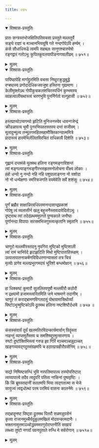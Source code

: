 ```yaml
---
title: ०७५

---
```

<div class="audioEmbed"  caption="सीतालक्ष्मी-वाचनम्" src="https://archive.org/download/nArAyaNIyam-shlokawise-audio/075/075_01.mp3"></div>
<details open><summary>विश्वास-प्रस्तुतिः</summary>

प्रातः सन्त्रस्तभोजक्षितिपतिवचसा प्रस्तुते मल्लतूर्ये  
सङ्घे राज्ञां च मञ्चानभिययुषि गते नन्दगोपेऽपि हर्म्यम् ।  
कंसे सौधाधिरूढे त्वमपि सहबलः सानुगश्चारुवेषो  
रङ्गद्वारं गतोऽभूः कुपितकुवलयापीडनागावलीढम् ॥ ७५१॥
</details>
<details><summary>मूलम्</summary>

प्रातः सन्त्रस्तभोजक्षितिपतिवचसा प्रस्तुते मल्लतूर्ये  
सङ्घे राज्ञां च मञ्चानभिययुषि गते नन्दगोपेऽपि हर्म्यम् ।  
कंसे सौधाधिरूढे त्वमपि सहबलः सानुगश्चारुवेषो  
रङ्गद्वारं गतोऽभूः कुपितकुवलयापीडनागावलीढम् ॥ ७५१॥
</details>



<div class="audioEmbed"  caption="सीतालक्ष्मी-वाचनम्" src="https://archive.org/download/nArAyaNIyam-shlokawise-audio/075/075_02.mp3"></div>
<details open><summary>विश्वास-प्रस्तुतिः</summary>

पापिष्ठापेहि मार्गाद्द्रुतमिति वचसा निष्ठुरक्रुद्धबुद्धे  
रग्बष्ठस्य प्रणोदादधिकजवजुषा हस्तिना गृह्यमाणः ।  
केलीमुक्तोऽथ गोपीकुचकलशचिरस्पर्धिनं कुम्भमस्य  
व्याहत्यालीयथास्त्वं चरणभुवि पुनर्निर्गतो वल्गुहासी ॥ ७५२॥
</details>
<details><summary>मूलम्</summary>

पापिष्ठापेहि मार्गाद्द्रुतमिति वचसा निष्ठुरक्रुद्धबुद्धे  
रग्बष्ठस्य प्रणोदादधिकजवजुषा हस्तिना गृह्यमाणः ।  
केलीमुक्तोऽथ गोपीकुचकलशचिरस्पर्धिनं कुम्भमस्य  
व्याहत्यालीयथास्त्वं चरणभुवि पुनर्निर्गतो वल्गुहासी ॥ ७५२॥
</details>



<div class="audioEmbed"  caption="सीतालक्ष्मी-वाचनम्" src="https://archive.org/download/nArAyaNIyam-shlokawise-audio/075/075_03.mp3"></div>
<details open><summary>विश्वास-प्रस्तुतिः</summary>

हस्तप्राप्योऽप्यगम्यो झटिति मुनिजनस्येव धावन्गजेन्द्रं  
क्रीडन्नापत्य भूमौ पुनरभिपततस्तस्य दन्तं सजीवम् ।  
मूलादुन्मूल्य तन्मूलगमहितमहामौक्तिकान्यात्ममित्रे  
प्रादास्त्वं हारमेभिर्ललितविरचितं राधिकायै दिशेति ॥ ७५३॥
</details>
<details><summary>मूलम्</summary>

हस्तप्राप्योऽप्यगम्यो झटिति मुनिजनस्येव धावन्गजेन्द्रं  
क्रीडन्नापत्य भूमौ पुनरभिपततस्तस्य दन्तं सजीवम् ।  
मूलादुन्मूल्य तन्मूलगमहितमहामौक्तिकान्यात्ममित्रे  
प्रादास्त्वं हारमेभिर्ललितविरचितं राधिकायै दिशेति ॥ ७५३॥
</details>



<div class="audioEmbed"  caption="सीतालक्ष्मी-वाचनम्" src="https://archive.org/download/nArAyaNIyam-shlokawise-audio/075/075_04.mp3"></div>
<details open><summary>विश्वास-प्रस्तुतिः</summary>

गृह्णानं दन्तमंसे युतमथ हलिना रङ्गमङ्गाविशन्तं  
त्वां मङ्गल्याङ्गभङ्गीरभसहृतमनोलोचना वीक्ष्य लोकाः ।  
हंहो धन्यो नु नन्दो नहि नहि पशुपालाङ्गना नो यशोदा  
नो नो धन्येक्षणाः स्मस्त्रिजगति वयमेवेति सर्वे शशंसुः ॥ ७५४॥
</details>
<details><summary>मूलम्</summary>

गृह्णानं दन्तमंसे युतमथ हलिना रङ्गमङ्गाविशन्तं  
त्वां मङ्गल्याङ्गभङ्गीरभसहृतमनोलोचना वीक्ष्य लोकाः ।  
हंहो धन्यो नु नन्दो नहि नहि पशुपालाङ्गना नो यशोदा  
नो नो धन्येक्षणाः स्मस्त्रिजगति वयमेवेति सर्वे शशंसुः ॥ ७५४॥
</details>



<div class="audioEmbed"  caption="सीतालक्ष्मी-वाचनम्" src="https://archive.org/download/nArAyaNIyam-shlokawise-audio/075/075_05.mp3"></div>
<details open><summary>विश्वास-प्रस्तुतिः</summary>

पूर्णं ब्रह्मैव साक्षान्निरवधिपरमानन्दसान्द्रप्रकाशं  
गोपेषु त्वं व्यलासीर्न खलु बहुजनैस्तावदावेदितोऽभूः ।  
दृष्ट्वाथ त्वां तदेदंप्रथममुपगते पुण्यकाले जनौघाः  
पूर्णानन्दा विपापाः सरसमभिजगुस्त्वत्कृतानि स्मृतानि ॥ ७५५॥
</details>
<details><summary>मूलम्</summary>

पूर्णं ब्रह्मैव साक्षान्निरवधिपरमानन्दसान्द्रप्रकाशं  
गोपेषु त्वं व्यलासीर्न खलु बहुजनैस्तावदावेदितोऽभूः ।  
दृष्ट्वाथ त्वां तदेदंप्रथममुपगते पुण्यकाले जनौघाः  
पूर्णानन्दा विपापाः सरसमभिजगुस्त्वत्कृतानि स्मृतानि ॥ ७५५॥
</details>



<div class="audioEmbed"  caption="सीतालक्ष्मी-वाचनम्" src="https://archive.org/download/nArAyaNIyam-shlokawise-audio/075/075_06.mp3"></div>
<details open><summary>विश्वास-प्रस्तुतिः</summary>

चाणूरो मल्लवीरस्तदनु नृपगिरा मुष्टिको मुष्टिशाली  
त्वां रामं चाभिपेदे झटझटिति मिथो मुष्टिपातातिरूक्षम् ।  
उत्पातापातनाकर्षणविविधरणान्यासतां तत्र चित्रं  
मृत्योः प्रागेव मल्लप्रभुरगमदयं भूरिशो बन्धमोक्षान् ॥ ७५६॥
</details>
<details><summary>मूलम्</summary>

चाणूरो मल्लवीरस्तदनु नृपगिरा मुष्टिको मुष्टिशाली  
त्वां रामं चाभिपेदे झटझटिति मिथो मुष्टिपातातिरूक्षम् ।  
उत्पातापातनाकर्षणविविधरणान्यासतां तत्र चित्रं  
मृत्योः प्रागेव मल्लप्रभुरगमदयं भूरिशो बन्धमोक्षान् ॥ ७५६॥
</details>



<div class="audioEmbed"  caption="सीतालक्ष्मी-वाचनम्" src="https://archive.org/download/nArAyaNIyam-shlokawise-audio/075/075_07.mp3"></div>
<details open><summary>विश्वास-प्रस्तुतिः</summary>

हा धिक्कष्टं कुमारौ सुललितवपुषौ मल्लवीरौ कठोरौ  
न द्रक्ष्यामो व्रजामस्त्वरितमिति जने भाषमाणे तदानीम् ।  
चाणूरं तं कराद्भ्रामणविगलदसुं पोथयामासिथोर्व्यां  
पिष्टोऽभून्मुष्टिकोऽपि द्रुतमथ हलिना नष्टशिष्टैर्दधावे ॥ ७५७ ॥
</details>
<details><summary>मूलम्</summary>

हा धिक्कष्टं कुमारौ सुललितवपुषौ मल्लवीरौ कठोरौ  
न द्रक्ष्यामो व्रजामस्त्वरितमिति जने भाषमाणे तदानीम् ।  
चाणूरं तं कराद्भ्रामणविगलदसुं पोथयामासिथोर्व्यां  
पिष्टोऽभून्मुष्टिकोऽपि द्रुतमथ हलिना नष्टशिष्टैर्दधावे ॥ ७५७ ॥
</details>



<div class="audioEmbed"  caption="सीतालक्ष्मी-वाचनम्" src="https://archive.org/download/nArAyaNIyam-shlokawise-audio/075/075_08.mp3"></div>
<details open><summary>विश्वास-प्रस्तुतिः</summary>

कंसस्संवार्यं तूर्यं खलमतिरविदन्कार्यमार्यान् पितॄंस्ता  
नाहन्तुं व्याप्तमूर्तेस्तव च समशिषद्दूरमुत्सारणाय ।  
रुष्टो दुष्टोक्तिभिस्त्वं गरुड इव गिरिं मञ्चमञ्चन्नुदञ्चत्  
खङ्गव्यावद्गदुस्संग्रहमपि च हठात्प्राग्रहीरौग्रसेनिम् ॥ ७५८॥
</details>
<details><summary>मूलम्</summary>

कंसस्संवार्यं तूर्यं खलमतिरविदन्कार्यमार्यान् पितॄंस्ता  
नाहन्तुं व्याप्तमूर्तेस्तव च समशिषद्दूरमुत्सारणाय ।  
रुष्टो दुष्टोक्तिभिस्त्वं गरुड इव गिरिं मञ्चमञ्चन्नुदञ्चत्  
खङ्गव्यावद्गदुस्संग्रहमपि च हठात्प्राग्रहीरौग्रसेनिम् ॥ ७५८॥
</details>



<div class="audioEmbed"  caption="सीतालक्ष्मी-वाचनम्" src="https://archive.org/download/nArAyaNIyam-shlokawise-audio/075/075_09.mp3"></div>
<details open><summary>विश्वास-प्रस्तुतिः</summary>

सद्यो निष्पिष्टसन्धिं भुवि नरपतिमापात्य तस्योपरिष्टात्  
त्वय्यापात्ये तदैव त्वदुपरि पतिता नाकिनां पुष्पवृष्टिः ।  
किं किं ब्रूमस्तदानीं सततमपि भिया त्वद्गतात्मा स भेजे  
सायुज्यं त्वद्वधोत्था परम परमियं वासना कालनेमेः ॥ ७५९॥
</details>
<details><summary>मूलम्</summary>

सद्यो निष्पिष्टसन्धिं भुवि नरपतिमापात्य तस्योपरिष्टात्  
त्वय्यापात्ये तदैव त्वदुपरि पतिता नाकिनां पुष्पवृष्टिः ।  
किं किं ब्रूमस्तदानीं सततमपि भिया त्वद्गतात्मा स भेजे  
सायुज्यं त्वद्वधोत्था परम परमियं वासना कालनेमेः ॥ ७५९॥
</details>



<div class="audioEmbed"  caption="सीतालक्ष्मी-वाचनम्" src="https://archive.org/download/nArAyaNIyam-shlokawise-audio/075/075_10.mp3"></div>
<details open><summary>विश्वास-प्रस्तुतिः</summary>

तद्भ्रातॄनष्ट पिष्ट्वा द्रुतमथ पितरौ सन्नमन्नुग्रसेनं  
कृत्वा राजानमुच्चैर्यदुकुलमखिलं मोदयन्कामदानैः ।  
भक्तानामुत्तमञ्ञ्चोद्धवममरगुरोराप्तनीतिं सखायं  
लब्ध्वा तुष्टो नगर्यां पवनपुरपते रुन्धि मे सर्वरोगान् ॥ ७५१०॥
</details>
<details><summary>मूलम्</summary>

तद्भ्रातॄनष्ट पिष्ट्वा द्रुतमथ पितरौ सन्नमन्नुग्रसेनं  
कृत्वा राजानमुच्चैर्यदुकुलमखिलं मोदयन्कामदानैः ।  
भक्तानामुत्तमञ्ञ्चोद्धवममरगुरोराप्तनीतिं सखायं  
लब्ध्वा तुष्टो नगर्यां पवनपुरपते रुन्धि मे सर्वरोगान् ॥ ७५१०॥
</details>

